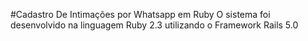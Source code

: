 #Cadastro De Intimações por Whatsapp em Ruby
O sistema foi desenvolvido na linguagem Ruby 2.3 utilizando o Framework Rails 5.0
